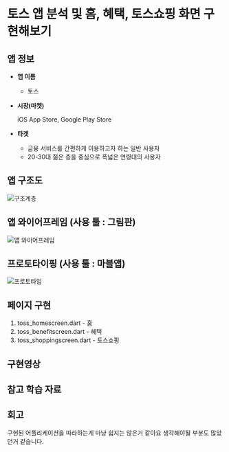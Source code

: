 # 토스 앱 분석 및 홈, 혜택, 토스쇼핑 화면 구현해보기    

## 앱 정보

- **앱 이름** 

  - 토스 

- **시장(마켓)**  

  iOS App Store, Google Play Store  

- **타겟**  

  - 금융 서비스를 간편하게 이용하고자 하는 일반 사용자
  - 20-30대 젊은 층을 중심으로 폭넓은 연령대의 사용자  



## 앱 구조도

![구조계층](https://github.com/user-attachments/assets/dae88451-f8da-4343-94b4-31e568d9b1b7)




## 앱 와이어프레임 (사용 툴 : 그림판)

![앱 와이어프레임](https://github.com/user-attachments/assets/d6ef7f9f-ed4d-4fec-a5c5-e31c51c708c8)



## 프로토타이핑 (사용 툴 : 마블앱)

![프로토타입](https://github.com/user-attachments/assets/15f0484e-bf11-43b4-a935-50b507669065)




## 페이지 구현
1. toss_homescreen.dart - 홈
2. toss_benefitscreen.dart - 혜택
3. toss_shoppingscreen.dart - 토스쇼핑




## 구현영상 





## 참고 학습 자료 


## 회고
구현된 어플리케이션을 따라하는게 마냥 쉽지는 않은거 같아요 생각해야될 부분도 많았던거 같습니다.
